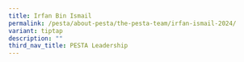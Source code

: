 ```yaml
---
title: Irfan Bin Ismail
permalink: /pesta/about-pesta/the-pesta-team/irfan-ismail-2024/
variant: tiptap
description: ""
third_nav_title: PESTA Leadership
---
```

